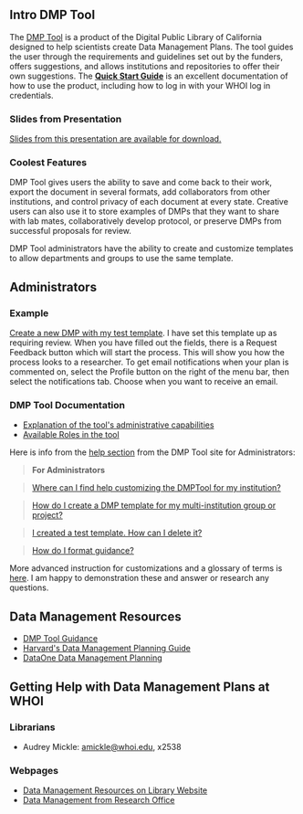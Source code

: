 ## Intro DMP Tool

The [DMP Tool](https://dmptool.org/) is a product of the Digital Public Library of California designed to help scientists create Data Management Plans. The tool guides the user through the requirements and guidelines set out by the funders, offers suggestions, and allows institutions and repositories to offer their own suggestions. 
The **[Quick Start Guide](https://dmptool.org/quickstartguide/)** is an excellent documentation of how to use the product, including how to log in with your WHOI log in credentials. 

### Slides from Presentation

[Slides from this presentation are available for download.](http://hdl.handle.net/1912/8668)

### Coolest Features

DMP Tool gives users the ability to save and come back to their work, export the document in several formats, add collaborators from other institutions, and control privacy of each document at every state. Creative users can also use it to store examples of DMPs that they want to share with lab mates, collaboratively develop protocol, or preserve DMPs from successful proposals for review.

DMP Tool administrators have the ability to create and customize templates to allow departments and groups to use the same template. 

## Administrators 

### Example

[Create a new DMP with my test template](https://dmptool.org/plans/new?utf8=%E2%9C%93&requirements_template_id=268&commit=Next+%3E%3E).
I have set this template up as requiring review. When you have filled out the fields, there is a Request Feedback button which will start the process. This will show you how the process looks to a researcher. To get email notifications when your plan is commented on, select the Profile button on the right of the menu bar, then select the notifications tab. Choose when you want to receive an email.

### DMP Tool Documentation

- [Explanation of the tool's administrative capabilities](https://github.com/CDLUC3/dmptool/wiki/Institution-Profile-Customization)
- [Available Roles in the tool](https://github.com/CDLUC3/dmptool/wiki/Administrator-Roles)

Here is info from the [help section](https://github.com/CDLUC3/dmptool/wiki/FAQ) from the DMP Tool site for Administrators:

>**For Administrators**

>[Where can I find help customizing the DMPTool for my institution?](https://github.com/CDLUC3/dmptool/wiki/FAQ#q-where-can-i-find-help-customizing-the-dmptool-for-my-institution)

>[How do I create a DMP template for my multi-institution group or project?](https://github.com/CDLUC3/dmptool/wiki/FAQ#q-how-do-i-create-a-dmp-template-for-my-multi-institution-group-or-project)

>[I created a test template. How can I delete it?](https://github.com/CDLUC3/dmptool/wiki/FAQ#q-i-created-a-test-template-how-can-i-delete-it)

>[How do I format guidance?](https://github.com/CDLUC3/dmptool/wiki/FAQ#q-how-do-i-format-guidance)

More advanced instruction for customizations and a glossary of terms is [here](https://github.com/CDLUC3/dmptool/wiki/Help-for-Administrators). I am happy to demonstration these and answer or research any questions. 

## Data Management Resources

- [DMP Tool Guidance](https://dmptool.org/dm_guidance) 
- [Harvard's Data Management Planning Guide](http://guides.library.harvard.edu/dmp)
- [DataOne Data Management Planning](https://www.dataone.org/data-management-planning)

## Getting Help with Data Management Plans at WHOI

### Librarians
- Audrey Mickle: amickle@whoi.edu, x2538

### Webpages
- [Data Management Resources on Library Website](http://mblwhoilibrary.org/services/data-management-resources)
- [Data Management from Research Office](http://www.whoi.edu/DoR/page.do?pid=44235)
